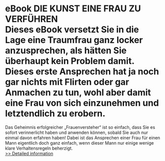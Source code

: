 # eBook DIE KUNST EINE FRAU ZU VERFÜHREN<br />Dieses eBook versetzt Sie in die Lage eine Traumfrau ganz locker anzusprechen, als hätten Sie überhaupt kein Problem damit. Dieses erste Ansprechen hat ja noch gar nichts mit Flirten oder gar Anmachen zu tun, wohl aber damit eine Frau von sich einzunehmen und letztendlich zu erobern.
Das Geheimnis erfolgreicher „Frauenversteher“ ist so einfach, dass Sie es sofort verinnerlicht haben und anwenden können, sobald Sie auch nur einmal davon erfahren haben!
Dabei ist das Ansprechen einer Frau für einen Mann eigentlich doch ganz einfach, wenn dieser Mann nur einige wenige klare Verhaltensregeln beherzigt.<br />[>> Detailed information](https://secure.shareit.com/shareit/product.html?productid=300585909&affiliateid=200057808)